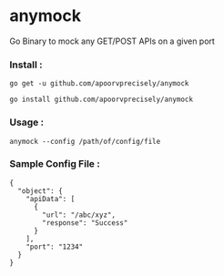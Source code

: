 # anymock
Go Binary to mock any GET/POST APIs on a given port

### Install :

`go get -u github.com/apoorvprecisely/anymock`

`go install github.com/apoorvprecisely/anymock`

### Usage : 

```
anymock --config /path/of/config/file

```

### Sample Config File :

```
{
  "object": {
    "apiData": [
      {
        "url": "/abc/xyz",
        "response": "Success"
      }
    ],
    "port": "1234"
  }
}
```
